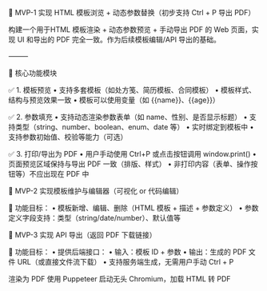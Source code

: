 🎯 MVP-1 实现 HTML 模板浏览 + 动态参数替换（初步支持 Ctrl + P 导出 PDF）

构建一个用于HTML 模板渲染 + 动态参数预览 + 手动导出 PDF 的 Web 页面，实现 UI 和导出的 PDF 完全一致。作为后续模板编辑/API 导出的基础。

⸻

🔧 核心功能模块

✅ 1. 模板预览
	•	支持多套模板（如处方笺、简历模板、合同模板）
	•	模板样式、结构与预览效果一致
	•	模板可以使用变量（如 {{name}}、{{age}}）

✅ 2. 参数填充
	•	支持动态渲染参数表单（如 name、性别、是否显示标题）
	•	支持类型（string、number、boolean、enum、date 等）
	•	实时绑定到模板中
	•	支持参数初始值、校验等能力（可选）

✅ 3. 打印/导出为 PDF
	•	用户手动使用 Ctrl+P 或点击按钮调用 window.print()
	•	页面预览区域保持与导出 PDF 一致（排版、样式）
	•	非打印内容（表单、操作按钮等）不应出现在 PDF 中

🎯 MVP-2 实现模板维护与编辑器（可视化 or 代码编辑）

📌 功能目标：
	•	模板新增、编辑、删除（HTML 模板 + 描述 + 参数定义）
	•	参数定义字段支持：类型（string/date/number）、默认值等

🎯 MVP-3 实现 API 导出（返回 PDF 下载链接）

📌 功能目标：
	•	提供后端接口：
	•	输入：模板 ID + 参数
	•	输出：生成的 PDF 文件 URL（或直接文件流下载）
	•	支持服务端生成，无需用户手动 Ctrl + P

渲染为 PDF
使用 Puppeteer 启动无头 Chromium，加载 HTML 转 PDF
